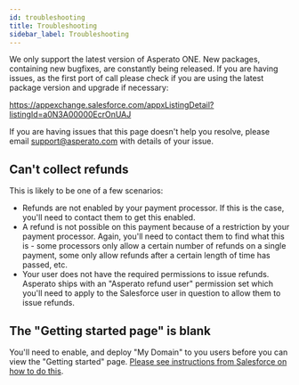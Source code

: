 ```yaml
---
id: troubleshooting
title: Troubleshooting
sidebar_label: Troubleshooting
---
```


We only support the latest version of Asperato ONE. New packages, containing new bugfixes, are constantly being released. If you are having issues, as the first port of call please check if you are using the latest package version and upgrade if necessary:

https://appexchange.salesforce.com/appxListingDetail?listingId=a0N3A00000EcrOnUAJ

If you are having issues that this page doesn't help you resolve, please email support@asperato.com with details of your issue.

## Can't collect refunds
This is likely to be one of a few scenarios:
 - Refunds are not enabled by your payment processor. If this is the case, you'll need to contact them to get this enabled.
 - A refund is not possible on this payment because of a restriction by your payment processor. Again, you'll need to contact them to find what this is - some processors only allow a certain number of refunds on a single payment, some only allow refunds after a certain length of time has passed, etc.
 - Your user does not have the required permissions to issue refunds. Asperato ships with an "Asperato refund user" permission set which you'll need to apply to the Salesforce user in question to allow them to issue refunds.
 
## The "Getting started page" is blank
You'll need to enable, and deploy "My Domain" to you users before you can view the "Getting started" page. [Please see instructions from Salesforce on how to do this](https://help.salesforce.com/articleView?id=domain_name_overview.htm&type=5).